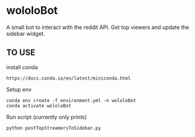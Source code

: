 # wololoBot
A small bot to interact with the reddit API. Get top viewers and update the sidebar widget.

## TO USE
install conda 
```
https://docs.conda.io/en/latest/miniconda.html
```

Setup env
```
conda env create -f environment.yml -n wololoBot
conda activate wololoBot
```

Run script (currently only prints)
```
python postTopStreamersToSidebar.py
```
